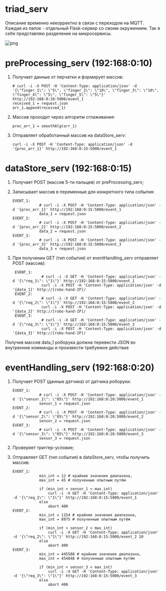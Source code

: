 # triad_serv

Описание временно некорректно в связи с переходом на MQTT. Каждая из папок - отдельный Flask-сервер со своим окружением. Так я себе представляю разделение на микросервисы.

![png](https://raw.githubusercontent.com/anisimovdd/triad_serv/master/triad_serv.drawio.png)

# preProcessing_serv (192:168:0:10)

1. 	Получает данные от перчатки и формирует массив:

		# curl -i -X POST -H 'Content-Type: application/json' -d '{\"finger_1\": \"5\", \"finger_2\": \"10\", \"finger_3\": \"10\", \"finger_4\": \"5\", \"finger_5\": \"5\"}' http://192:168:0:10:5000/event_1
		received_1 = request.json
		arr_1.append(received_1)
						
2.	Массив проходит через алгоритм сглаживания:
		
		proc_arr_1 = smoothAlg(arr_1)
		
3.	Отправляет обработанный массив на dataStore_serv:
		
		curl -i -X POST -H 'Content-Type: application/json' -d '{proc_arr_1}' http://192:168:0:15:5000/event_1
		
# dataStore_serv (192:168:0:15)

1. 	Получает POST (массив 5-ти пальцев) от preProcessing_serv;
2. 	Записывает массив в переменные для конкретного типа события:
	
		EVENT_1:	
					# curl -i -X POST -H 'Content-Type: application/json' -d '{proc_arr_1}' http://192:168:0:15:5000/event_1
					data_1 = request.json
		EVENT_2:	
					# curl -i -X POST -H 'Content-Type: application/json' -d '{proc_arr_2}' http://192:168:0:15:5000/event_2
					data_2 = request.json
		EVENT_3:	
					# curl -i -X POST -H 'Content-Type: application/json' -d '{proc_arr_3}' http://192:168:0:15:5000/event_3
					data_3 = request.json

3. При получении GET (тип события) от eventHandling_serv отправляет POST (массив):
		
		EVENT_1:
					# curl -i -X GET -H 'Content-Type: application/json' -d '{\"req_1\": \"1\"}' http://192:168:0:15:5000/event_1
					curl -i -X POST -H 'Content-Type: application/json' -d '{data_1}' http://[robo-hand-IP]/
		EVENT_2:
					# curl -i -X GET -H 'Content-Type: application/json' -d '{\"req_2\": \"1\"}' http://192:168:0:15:5000/event_2
					curl -i -X POST -H 'Content-Type: application/json' -d '{data_2}' http://[robo-hand-IP]/
		EVENT_3:
					# curl -i -X GET -H 'Content-Type: application/json' -d '{\"req_3\": \"1\"}' http://192:168:0:15:5000/event_3
					curl -i -X POST -H 'Content-Type: application/json' -d '{data_3}' http://[robo-hand-IP]/
					
Получив массив data_1 роборука должна перевести JSON во внутренние комманды и произвести требуемое действие

# eventHandling_serv (192:168:0:20)

1. 	Получает POST (данные датчика) от датчика роборуки:
		
		EVENT_1:	
					# curl -i -X POST -H 'Content-Type: application/json' -d '{\"sensor_1\": \"85\"}' http://192:168:0:20:5000/event_1
					sensor_1 = request.json
		EVENT_2:	
					# curl -i -X POST -H 'Content-Type: application/json' -d '{\"sensor_2\": \"85\"}' http://192:168:0:20:5000/event_2
					sensor_2 = request.json
		EVENT_3:	
					# curl -i -X POST -H 'Content-Type: application/json' -d '{\"sensor_3\": \"85\"}' http://192:168:0:20:5000/event_3
					sensor_3 = request.json

2. 	Проверяет триггер-условие;
3. 	Отправляет GET (тип события) в dataStore_serv, чтобы получить массив:

		EVENT_1:	
					min_int = 12 # крайние значения диапазона,
					max_int = 45 # полученные опытным путём
						
					if (min_int < sensor_1 < max_int)
						curl -i -X GET -H 'Content-Type: application/json' -d '{\"req_1\": \"1\"}' http://192:168:0:15:5000/event_1
					else
						abort 400
		EVENT_2:	
					min_int = 1154 # крайние значения диапазона,
					max_int = 8975 # полученные опытным путём
					
					if (min_int < sensor_2 < max_int)
						curl -i -X GET -H 'Content-Type: application/json' -d '{\"req_2\": \"1\"}' http://192:168:0:15:5000/event_2	10
					else
						abort 400
		EVENT_3:	
					min_int = 445588 # крайние значения диапазона,
					max_int = 454848 # полученные опытным путём
						
					if (min_int < sensor_3 < max_int)
						curl -i -X GET -H 'Content-Type: application/json' -d '{\"req_3\": \"1\"}' http://192:168:0:15:5000/event_3
					else
						abort 400

